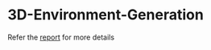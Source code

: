 # 3D-Environment-Generation

Refer the [report](https://github.com/AravindChandradoss/3D-Environment-Generation/blob/master/3D_envi_generation.pdf) for more details
